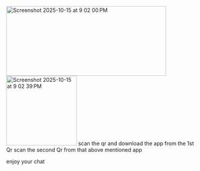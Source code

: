 <img width="424" height="185" alt="Screenshot 2025-10-15 at 9 02 00 PM" src="https://github.com/user-attachments/assets/896ad550-59a9-40d4-940a-90eefbf0e8bd" />

<img width="187" height="185" alt="Screenshot 2025-10-15 at 9 02 39 PM" src="https://github.com/user-attachments/assets/3ba3aa90-3923-49fa-92c8-04115ea2a250" />
scan the qr and download the app from the 1st Qr
scan the second Qr from that above mentioned app 

enjoy your chat
